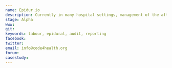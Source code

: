 ```yaml
---
name: Epidur.io
description: Currently in many hospital settings, management of the aftercare of patients following Labour Epidural is paper-based and error-prone. The workflow, while functioning, has extensive scope for improvement and integration with existing electronic care records. Significantly, these existing EHRs do not currently have the inbuilt flexibility/capability to provide a suitable workflow for managing requesting, insertion, and aftercare of labour epidurals. Our project aims to create a proof of concept ‘nano’-EHR which covers this specific use case and delivers a workflow which is above all safe, reliable, and user friendly. An electronic system furthermore gives the opportunity for additional functionality such as avoiding dual entry of clinical information where it can be pulled from the existing EHR. Management functions such as audit of personal practice and unit-wide audit and reporting are also much easier with an electronic system.
stage: Alpha
www:  
git: 
keywords: labour, epidural, audit, reporting
facebook: 
twitter: 
email: info@code4health.org
forum: 
casestudy: 
--- 
```

